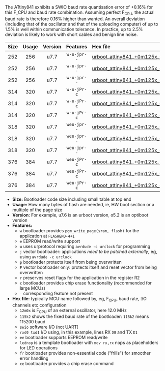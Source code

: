 The ATtiny841 exhibits a SWIO baud rate quantisation error of +0.16% for this F_CPU and baud rate combination. Assuming perfect F<sub>CPU</sub>, the actual baud rate is therefore 0.16% higher than wanted. An overall deviation (including that of the oscillator and that of the uploading computer) of up to 1.5% is well within communication tolerance. In practice, up to 2.5% deviation is likely to work with short cables and benign line noise.

|Size|Usage|Version|Features|Hex file|
|:-:|:-:|:-:|:-:|:--|
|252|256|u7.7|`w-u-jpr--`|[urboot_attiny841_+0m125x_+++2k4_swio_rxa2_txa1_lednop.hex](https://raw.githubusercontent.com/stefanrueger/urboot.hex/main/mcus/attiny841/external_oscillator/fcpu_+0m125x/br_+++2k4/urboot_attiny841_+0m125x_+++2k4_swio_rxa2_txa1_lednop.hex)|
|252|256|u7.7|`w-u-jpr--`|[urboot_attiny841_+0m125x_+++2k4_swio_rxa4_txa5_lednop.hex](https://raw.githubusercontent.com/stefanrueger/urboot.hex/main/mcus/attiny841/external_oscillator/fcpu_+0m125x/br_+++2k4/urboot_attiny841_+0m125x_+++2k4_swio_rxa4_txa5_lednop.hex)|
|252|256|u7.7|`w-u-jpr--`|[urboot_attiny841_+0m125x_+++2k4_swio_rxb2_txa7_lednop.hex](https://raw.githubusercontent.com/stefanrueger/urboot.hex/main/mcus/attiny841/external_oscillator/fcpu_+0m125x/br_+++2k4/urboot_attiny841_+0m125x_+++2k4_swio_rxb2_txa7_lednop.hex)|
|314|320|u7.7|`w-u-jPr-c`|[urboot_attiny841_+0m125x_+++2k4_swio_rxa2_txa1_lednop_fr_ce.hex](https://raw.githubusercontent.com/stefanrueger/urboot.hex/main/mcus/attiny841/external_oscillator/fcpu_+0m125x/br_+++2k4/urboot_attiny841_+0m125x_+++2k4_swio_rxa2_txa1_lednop_fr_ce.hex)|
|314|320|u7.7|`w-u-jPr-c`|[urboot_attiny841_+0m125x_+++2k4_swio_rxa4_txa5_lednop_fr_ce.hex](https://raw.githubusercontent.com/stefanrueger/urboot.hex/main/mcus/attiny841/external_oscillator/fcpu_+0m125x/br_+++2k4/urboot_attiny841_+0m125x_+++2k4_swio_rxa4_txa5_lednop_fr_ce.hex)|
|314|320|u7.7|`w-u-jPr-c`|[urboot_attiny841_+0m125x_+++2k4_swio_rxb2_txa7_lednop_fr_ce.hex](https://raw.githubusercontent.com/stefanrueger/urboot.hex/main/mcus/attiny841/external_oscillator/fcpu_+0m125x/br_+++2k4/urboot_attiny841_+0m125x_+++2k4_swio_rxb2_txa7_lednop_fr_ce.hex)|
|318|320|u7.7|`weu-jpr--`|[urboot_attiny841_+0m125x_+++2k4_swio_rxa2_txa1_ee_lednop.hex](https://raw.githubusercontent.com/stefanrueger/urboot.hex/main/mcus/attiny841/external_oscillator/fcpu_+0m125x/br_+++2k4/urboot_attiny841_+0m125x_+++2k4_swio_rxa2_txa1_ee_lednop.hex)|
|318|320|u7.7|`weu-jpr--`|[urboot_attiny841_+0m125x_+++2k4_swio_rxa4_txa5_ee_lednop.hex](https://raw.githubusercontent.com/stefanrueger/urboot.hex/main/mcus/attiny841/external_oscillator/fcpu_+0m125x/br_+++2k4/urboot_attiny841_+0m125x_+++2k4_swio_rxa4_txa5_ee_lednop.hex)|
|318|320|u7.7|`weu-jpr--`|[urboot_attiny841_+0m125x_+++2k4_swio_rxb2_txa7_ee_lednop.hex](https://raw.githubusercontent.com/stefanrueger/urboot.hex/main/mcus/attiny841/external_oscillator/fcpu_+0m125x/br_+++2k4/urboot_attiny841_+0m125x_+++2k4_swio_rxb2_txa7_ee_lednop.hex)|
|376|384|u7.7|`weu-jPr-c`|[urboot_attiny841_+0m125x_+++2k4_swio_rxa2_txa1_ee_lednop_fr_ce.hex](https://raw.githubusercontent.com/stefanrueger/urboot.hex/main/mcus/attiny841/external_oscillator/fcpu_+0m125x/br_+++2k4/urboot_attiny841_+0m125x_+++2k4_swio_rxa2_txa1_ee_lednop_fr_ce.hex)|
|376|384|u7.7|`weu-jPr-c`|[urboot_attiny841_+0m125x_+++2k4_swio_rxa4_txa5_ee_lednop_fr_ce.hex](https://raw.githubusercontent.com/stefanrueger/urboot.hex/main/mcus/attiny841/external_oscillator/fcpu_+0m125x/br_+++2k4/urboot_attiny841_+0m125x_+++2k4_swio_rxa4_txa5_ee_lednop_fr_ce.hex)|
|376|384|u7.7|`weu-jPr-c`|[urboot_attiny841_+0m125x_+++2k4_swio_rxb2_txa7_ee_lednop_fr_ce.hex](https://raw.githubusercontent.com/stefanrueger/urboot.hex/main/mcus/attiny841/external_oscillator/fcpu_+0m125x/br_+++2k4/urboot_attiny841_+0m125x_+++2k4_swio_rxb2_txa7_ee_lednop_fr_ce.hex)|

- **Size:** Bootloader code size including small table at top end
- **Usage:** How many bytes of flash are needed, ie, HW boot section or a multiple of the page size
- **Version:** For example, u7.6 is an urboot version, o5.2 is an optiboot version
- **Features:**
  + `w` bootloader provides `pgm_write_page(sram, flash)` for the application at `FLASHEND-4+1`
  + `e` EEPROM read/write support
  + `u` uses urprotocol requiring `avrdude -c urclock` for programming
  + `j` vector bootloader: applications *need to be patched externally*, eg, using `avrdude -c urclock`
  + `p` bootloader protects itself from being overwritten
  + `P` vector bootloader only: protects itself and reset vector from being overwritten
  + `r` preserves reset flags for the application in the register R2
  + `c` bootloader provides chip erase functionality (recommended for large MCUs)
  + `-` corresponding feature not present
- **Hex file:** typically MCU name followed by, eg, F<sub>CPU</sub>, baud rate, I/O channels etc configuration
  + `12m0x` is F<sub>CPU</sub> of an external oscillator, here 12.0 MHz
  + `115k2` shows the fixed baud rate of the bootloader: `115k2` means 115200 baud
  + `swio` software I/O (not UART)
  + `rxd0 txd1` I/O using, in this example, lines RX `D0` and TX `D1`
  + `ee` bootloader supports EEPROM read/write
  + `lednop` is a template bootloader with `mov rx,rx` nops as placeholders for LED operations
  + `fr` bootloader provides non-essential code ("frills") for smoother error handling
  + `ce` bootloader provides a chip erase command
